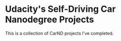 # Udacity's Self-Driving Car Nanodegree Projects

This is a collection of CarND projects I've completed.